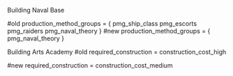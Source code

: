 Building Naval Base

#old
production_method_groups = {
	pmg_ship_class
	pmg_escorts
	pmg_raiders
	pmg_naval_theory
}
#new
production_method_groups = {
		pmg_naval_theory
}

Building Arts Academy
#old
required_construction = construction_cost_high

#new
required_construction = construction_cost_medium